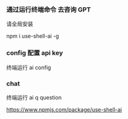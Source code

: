 ### 通过运行终端命令 去咨询 GPT

请全局安装

npm i use-shell-ai -g

### config 配置 api key

终端运行 ai config

### chat

终端运行 ai q question

https://www.npmjs.com/package/use-shell-ai
